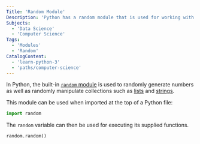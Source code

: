 ```yaml
---
Title: 'Random Module'
Description: 'Python has a random module that is used for working with randomly-generated numbers.'
Subjects:
  - 'Data Science'
  - 'Computer Science'
Tags:
  - 'Modules'
  - 'Random'
CatalogContent:
  - 'learn-python-3'
  - 'paths/computer-science'
---
```


In Python, the built-in [`random` module](https://docs.python.org/3/library/random.html) is used to randomly generate numbers as well as randomly manipulate collections such as [lists](https://www.codecademy.com/resources/docs/python/lists) and [strings](https://www.codecademy.com/resources/docs/python/strings).

This module can be used when imported at the top of a Python file:

```py
import random
```

The `random` variable can then be used for executing its supplied functions.

```py
random.random()
```
